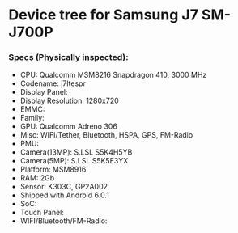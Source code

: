 # Device tree for Samsung J7 SM-J700P

### Specs (Physically inspected):
  - CPU: Qualcomm MSM8216 Snapdragon 410, 3000 MHz
  - Codename: j7ltespr
  - Display Panel:
  - Display Resolution: 1280x720
  - EMMC:
  - Family:
  - GPU: Qualcomm Adreno 306
  - Misc: WIFI/Tether, Bluetooth, HSPA, GPS, FM-Radio
  - PMU:
  - Camera(13MP): S.LSI. S5K4H5YB
  - Camera(5MP): S.LSI. S5K5E3YX
  - Platform: MSM8916
  - RAM: 2Gb
  - Sensor: K303C, GP2A002
  - Shipped with Android 6.0.1
  - SoC:
  - Touch Panel:
  - WIFI/Bluetooth/FM-Radio:
